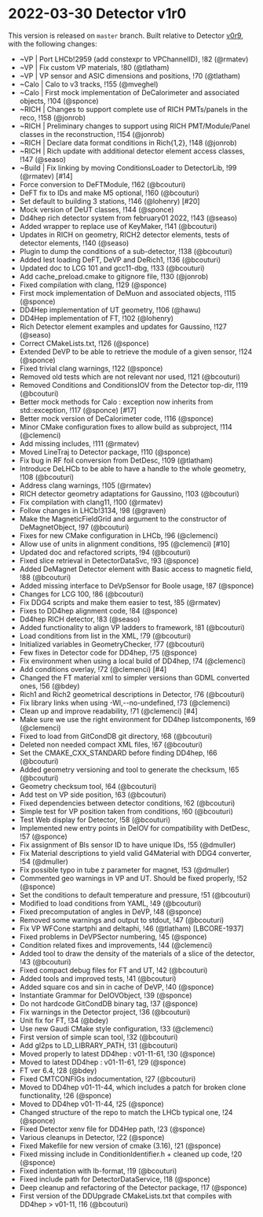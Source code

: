 2022-03-30 Detector v1r0
===

This version is released on `master` branch.
Built relative to Detector [v0r9](/../../tags/v0r9), with the following changes:

- ~VP | Port LHCb!2959 (add constexpr to VPChannelID), !82 (@rmatev)
- ~VP | Fix custom VP materials, !80 (@tlatham)
- ~VP | VP sensor and ASIC dimensions and positions, !70 (@tlatham)
- ~Calo | Calo to v3 tracks, !155 (@mveghel)
- ~Calo | First mock implementation of DeCalorimeter and associated objects, !104 (@sponce)
- ~RICH | Changes to support complete use of RICH PMTs/panels in the reco, !158 (@jonrob)
- ~RICH | Preliminary changes to support using RICH PMT/Module/Panel classes in the reconstruction, !154 (@jonrob)
- ~RICH | Declare data format conditions in Rich{1,2}, !148 (@jonrob)
- ~RICH | Rich update with additional  detector element access classes, !147 (@seaso)
- ~Build | Fix linking by moving ConditionsLoader to DetectorLib, !99 (@rmatev) [#14]
- Force conversion to DeFTModule, !162 (@bcouturi)
- DeFT fix to IDs and make M5 optional, !160 (@bcouturi)
- Set default to building 3 stations, !146 (@lohenry) [#20]
- Mock version of DeUT classes, !144 (@sponce)
- Dd4hep rich detector system from february01 2022, !143 (@seaso)
- Added wrapper to replace use of KeyMaker, !141 (@bcouturi)
- Updates in RICH on geometry, RICH2 detector elements, tests of detector elements, !140 (@seaso)
- Plugin to dump the conditions of a sub-detector, !138 (@bcouturi)
- Added lest loading DeFT, DeVP and DeRich1, !136 (@bcouturi)
- Updated doc to LCG 101 and gcc11-dbg, !133 (@bcouturi)
- Add cache_preload.cmake to gitignore file, !130 (@jonrob)
- Fixed compilation with clang, !129 (@sponce)
- First mock implementation of DeMuon and associated objects, !115 (@sponce)
- DD4Hep implementation of UT geometry, !106 (@hawu)
- DD4Hep implementation of FT, !102 (@lohenry)
- Rich Detector element examples and updates for Gaussino, !127 (@seaso)
- Correct CMakeLists.txt, !126 (@sponce)
- Extended DeVP to be able to retrieve the module of a given sensor, !124 (@sponce)
- Fixed trivial clang warnings, !122 (@sponce)
- Removed old tests which are not relevant nor used, !121 (@bcouturi)
- Removed Conditions and ConditionsIOV from the Detector top-dir, !119 (@bcouturi)
- Better mock methods for Calo : exception now inherits from std::exception, !117 (@sponce) [#17]
- Better mock version of DeCalorimeter code, !116 (@sponce)
- Minor CMake configuration fixes to allow build as subproject, !114 (@clemenci)
- Add missing includes, !111 (@rmatev)
- Moved LineTraj to Detector package, !110 (@sponce)
- Fix bug in RF foil conversion from DetDesc, !109 (@tlatham)
- Introduce  DeLHCb to be able to have a handle to the whole geometry, !108 (@bcouturi)
- Address clang warnings, !105 (@rmatev)
- RICH detector geometry adaptations for Gaussino, !103 (@bcouturi)
- Fix compilation with clang11, !100 (@rmatev)
- Follow changes in LHCb!3134, !98 (@graven)
- Make the MagneticFieldGrid and argument to the constructor of DeMagnetObject, !97 (@bcouturi)
- Fixes for new CMake configuration in LHCb, !96 (@clemenci)
- Allow use of units in alignment conditions, !95 (@clemenci) [#10]
- Updated doc and refactored scripts, !94 (@bcouturi)
- Fixed slice retrieval in DetectorDataSvc, !93 (@sponce)
- Added DeMagnet Detector element with Basic access to magnetic field, !88 (@bcouturi)
- Added missing interface to DeVpSensor for Boole usage, !87 (@sponce)
- Changes for LCG 100, !86 (@bcouturi)
- Fix DDG4 scripts and make them easier to test, !85 (@rmatev)
- Fixes to DD4hep alignment code, !84 (@sponce)
- Dd4hep RICH detector, !83 (@seaso)
- Added functionality to align VP ladders to framework, !81 (@bcouturi)
- Load conditions from list in the XML, !79 (@bcouturi)
- Initialized variables in GeometryChecker, !77 (@bcouturi)
- Few fixes in Detector code for DD4hep, !75 (@sponce)
- Fix environment when using a local build of DD4hep, !74 (@clemenci)
- Add conditions overlay, !72 (@clemenci) [#4]
- Changed the FT material xml to simpler versions than GDML converted ones, !56 (@bdey)
- Rich1 and Rich2 geometrical descriptions in Detector, !76 (@bcouturi)
- Fix library links when using -Wl,--no-undefined, !73 (@clemenci)
- Clean up and improve readability, !71 (@clemenci) [#4]
- Make sure we use the right environment for DD4hep listcomponents, !69 (@clemenci)
- Fixed to load from GitCondDB git directory, !68 (@bcouturi)
- Deleted non needed compact XML files, !67 (@bcouturi)
- Set the CMAKE_CXX_STANDARD before finding DD4hep, !66 (@bcouturi)
- Added geometry versioning and tool to generate the checksum, !65 (@bcouturi)
- Geometry checksum tool, !64 (@bcouturi)
- Add test on VP side position, !63 (@bcouturi)
- Fixed dependencies between detector conditions, !62 (@bcouturi)
- Simple test for VP position taken from conditions, !60 (@bcouturi)
- Test Web display for Detector, !58 (@bcouturi)
- Implemented new entry points in DeIOV for compatibility with DetDesc, !57 (@sponce)
- Fix assignment of Bls sensor ID to have unique IDs, !55 (@dmuller)
- Fix Material descriptions to yield valid G4Material with DDG4 converter, !54 (@dmuller)
- Fix possible typo in tube z parameter for magnet, !53 (@dmuller)
- Commented geo warnings in VP and UT. Should be fixed properly, !52 (@sponce)
- Set the conditions to default temperature and pressure, !51 (@bcouturi)
- Modified to load conditions from YAML, !49 (@bcouturi)
- Fixed precomputation of angles in DeVP, !48 (@sponce)
- Removed some warnings and output to stdout, !47 (@bcouturi)
- Fix VP WFCone startphi and deltaphi, !46 (@tlatham) [LBCORE-1937]
- Fixed problems in DeVPSector numbering, !45 (@sponce)
- Condition related fixes and improvements, !44 (@clemenci)
- Added tool to draw the density of the materials of a slice of the detector, !43 (@bcouturi)
- Fixed compact debug files for FT and UT, !42 (@bcouturi)
- Added tools and improved tests, !41 (@bcouturi)
- Added square cos and sin in cache of DeVP, !40 (@sponce)
- Instantiate Grammar for DeIOVObject, !39 (@sponce)
- Do not hardcode GitCondDB binary tag, !37 (@sponce)
- Fix warnings in the Detector project, !36 (@bcouturi)
- Unit fix for FT, !34 (@bdey)
- Use new Gaudi CMake style configuration, !33 (@clemenci)
- First version of simple scan tool, !32 (@bcouturi)
- Add gl2ps to LD_LIBRARY_PATH, !31 (@bcouturi)
- Moved properly to latest DD4hep : v01-11-61, !30 (@sponce)
- Moved to latest DD4hep : v01-11-61, !29 (@sponce)
- FT ver 6.4, !28 (@bdey)
- Fixed CMTCONFIGs indocumentation, !27 (@bcouturi)
- Moved to DD4hep v01-11-44, which includes a patch for broken clone functionality, !26 (@sponce)
- Moved to DD4hep v01-11-44, !25 (@sponce)
- Changed structure of the repo to match the LHCb typical one, !24 (@sponce)
- Fixed Detector xenv file for DD4Hep path, !23 (@sponce)
- Various cleanups in Detector, !22 (@sponce)
- Fixed Makefile for new version of cmake (3.16), !21 (@sponce)
- Fixed missing include in ConditionIdentifier.h + cleaned up code, !20 (@sponce)
- Fixed indentation with lb-format, !19 (@bcouturi)
- Fixed include path for DetectorDataService, !18 (@sponce)
- Deep cleanup and refactoring of the Detector package, !17 (@sponce)
- First version of the DDUpgrade CMakeLists.txt that compiles with DD4hep > v01-11, !16 (@bcouturi)
